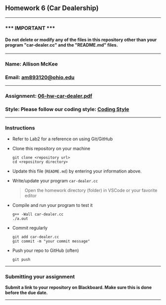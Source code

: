 ## Homework 6 (Car Dealership)


---
### *** IMPORTANT ***
#### Do not delete or modify any of the files in this repository other than your program "car-dealer.cc" and the "README.md" files.

---

### Name: Allison McKee

### Email: am893120@ohio.edu

---

### Assignment: [06-hw-car-dealer.pdf](06-hw-car-dealer.pdf)

### Style: Please follow our coding style: [Coding Style](https://github.com/nasseef/cs/blob/master/docs/coding-style.md)

---

### Instructions

- Refer to Lab2 for a reference on using Git/GitHub
- Clone this repository on your machine

    ```console
    git clone <repository url>
    cd <repository directory>
    ```

- Update this file (`README.md`) by entering your information above.
- Write/update your program `car-dealer.cc`

    > Open the homework directory (folder) in VSCode or your favorite editor

- Compile and run your program to test it

    ```console
    g++ -Wall car-dealer.cc
    ./a.out     
    ```

- Commit regularly

    ```console
    git add car-dealer.cc
    git commit -m "your commit message"
    ```

- Push your repo to GitHub (often)
    ```console
    git push
    ```
---

### Submitting your assignment

**Submit a link to your repository on Blackboard. Make sure this is done before the due date.**

---